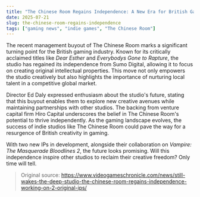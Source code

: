 ```yaml
---
title: "The Chinese Room Regains Independence: A New Era for British Gaming"
date: 2025-07-21
slug: the-chinese-room-regains-independence
tags: ["gaming news", "indie games", "The Chinese Room"]
---
```

The recent management buyout of The Chinese Room marks a significant turning point for the British gaming industry. Known for its critically acclaimed titles like *Dear Esther* and *Everybodys Gone to Rapture*, the studio has regained its independence from Sumo Digital, allowing it to focus on creating original intellectual properties. This move not only empowers the studio creatively but also highlights the importance of nurturing local talent in a competitive global market.

Director Ed Daly expressed enthusiasm about the studio's future, stating that this buyout enables them to explore new creative avenues while maintaining partnerships with other studios. The backing from venture capital firm Hiro Capital underscores the belief in The Chinese Room's potential to thrive independently. As the gaming landscape evolves, the success of indie studios like The Chinese Room could pave the way for a resurgence of British creativity in gaming.

With two new IPs in development, alongside their collaboration on *Vampire: The Masquerade  Bloodlines 2*, the future looks promising. Will this independence inspire other studios to reclaim their creative freedom? Only time will tell.
> Original source: https://www.videogameschronicle.com/news/still-wakes-the-deep-studio-the-chinese-room-regains-independence-working-on-2-original-ips/